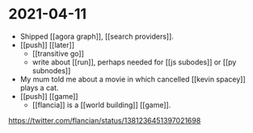 # 2021-04-11

- Shipped [[agora graph]], [[search providers]].
- [[push]] [[later]]
  - [[transitive go]]
  - write about [[run]], perhaps needed for [[js subodes]] or [[py subnodes]]
- My mum told me about a movie in which cancelled [[kevin spacey]] plays a cat.
- [[push]] [[game]]
  - [[flancia]] is a [[world building]] [[game]].
 
https://twitter.com/flancian/status/1381236451397021698